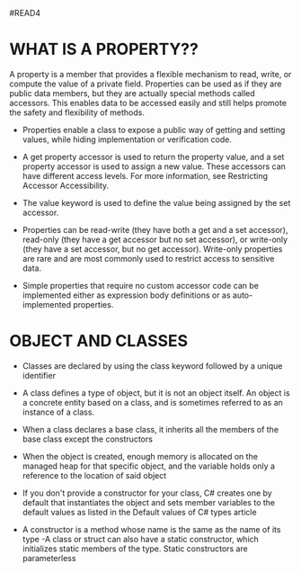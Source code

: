 #READ4 


# WHAT IS A PROPERTY??

A property is a member that provides a flexible mechanism to read, write, or compute the value of a private field. Properties can be used as if they are public data members, but they are actually special methods called accessors. This enables data to be accessed easily and still helps promote the safety and flexibility of methods.

- Properties enable a class to expose a public way of getting and setting values, while hiding implementation or verification code.

- A get property accessor is used to return the property value, and a set property accessor is used to assign a new value. These accessors can have different access levels. For more information, see Restricting Accessor Accessibility.

- The value keyword is used to define the value being assigned by the set accessor.

- Properties can be read-write (they have both a get and a set accessor), read-only (they have a get accessor but no set accessor), or write-only (they have a set accessor, but no get accessor). Write-only properties are rare and are most commonly used to restrict access to sensitive data.

- Simple properties that require no custom accessor code can be implemented either as expression body definitions or as auto-implemented properties.



# OBJECT AND CLASSES

- Classes are declared by using the class keyword followed by a unique identifier

- A class defines a type of object, but it is not an object itself. An object is a concrete entity based on a class, and is sometimes referred to as an instance of a class.

- When a class declares a base class, it inherits all the members of the base class except the constructors

- When the object is created, enough memory is allocated on the managed heap for that specific object, and the variable holds only a reference to the location of said object

- If you don't provide a constructor for your class, C# creates one by default that instantiates the object and sets member variables to the default values as listed in the Default values of C# types article

- A constructor is a method whose name is the same as the name of its type
-A class or struct can also have a static constructor, which initializes static members of the type. Static constructors are parameterless